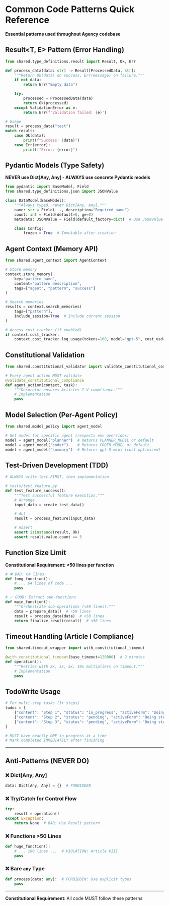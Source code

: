 # Common Code Patterns Quick Reference

**Essential patterns used throughout Agency codebase**

## Result<T, E> Pattern (Error Handling)

```python
from shared.type_definitions.result import Result, Ok, Err

def process_data(data: str) -> Result[ProcessedData, str]:
    """Return Ok(data) on success, Err(message) on failure."""
    if not data:
        return Err("Empty data")

    try:
        processed = ProcessedData(data)
        return Ok(processed)
    except ValidationError as e:
        return Err(f"Validation failed: {e}")

# Usage
result = process_data("test")
match result:
    case Ok(data):
        print(f"Success: {data}")
    case Err(error):
        print(f"Error: {error}")
```

## Pydantic Models (Type Safety)

**NEVER use Dict[Any, Any] - ALWAYS use concrete Pydantic models**

```python
from pydantic import BaseModel, Field
from shared.type_definitions.json import JSONValue

class DataModel(BaseModel):
    """Always typed, never Dict[Any, Any]."""
    name: str = Field(..., description="Required name")
    count: int = Field(default=0, ge=0)
    metadata: JSONValue = Field(default_factory=dict)  # Use JSONValue for dynamic data

    class Config:
        frozen = True  # Immutable after creation
```

## Agent Context (Memory API)

```python
from shared.agent_context import AgentContext

# Store memory
context.store_memory(
    key="pattern_name",
    content="pattern description",
    tags=["agent", "pattern", "success"]
)

# Search memories
results = context.search_memories(
    tags=["pattern"],
    include_session=True  # Include current session
)

# Access cost tracker (if enabled)
if context.cost_tracker:
    context.cost_tracker.log_usage(tokens=100, model="gpt-5", cost_usd=0.001)
```

## Constitutional Validation

```python
from shared.constitutional_validator import validate_constitutional_compliance

# Every agent action MUST validate
@validate_constitutional_compliance
def agent_action(context, task):
    """Decorator ensures Articles I-V compliance."""
    # Implementation
    pass
```

## Model Selection (Per-Agent Policy)

```python
from shared.model_policy import agent_model

# Get model for specific agent (respects env overrides)
model = agent_model("planner")  # Returns PLANNER_MODEL or default
model = agent_model("coder")    # Returns CODER_MODEL or default
model = agent_model("summary")  # Returns gpt-5-mini (cost-optimized)
```

## Test-Driven Development (TDD)

```python
# ALWAYS write test FIRST, then implementation

# tests/test_feature.py
def test_feature_success():
    """Test successful feature execution."""
    # Arrange
    input_data = create_test_data()

    # Act
    result = process_feature(input_data)

    # Assert
    assert isinstance(result, Ok)
    assert result.value.count == 5
```

## Function Size Limit

**Constitutional Requirement: <50 lines per function**

```python
# ❌ BAD: 64 lines
def long_function():
    # ... 64 lines of code ...
    pass

# ✅ GOOD: Extract sub-functions
def main_function():
    """Orchestrate sub-operations (<50 lines)."""
    data = prepare_data()  # <50 lines
    result = process_data(data)  # <50 lines
    return finalize_result(result)  # <50 lines
```

## Timeout Handling (Article I Compliance)

```python
from shared.timeout_wrapper import with_constitutional_timeout

@with_constitutional_timeout(base_timeout=120000)  # 2 minutes
def operation():
    """Retries with 2x, 3x, 5x, 10x multipliers on timeout."""
    # Implementation
    pass
```

## TodoWrite Usage

```python
# For multi-step tasks (3+ steps)
todos = [
    {"content": "Step 1", "status": "in_progress", "activeForm": "Doing step 1"},
    {"content": "Step 2", "status": "pending", "activeForm": "Doing step 2"},
    {"content": "Step 3", "status": "pending", "activeForm": "Doing step 3"}
]

# MUST have exactly ONE in_progress at a time
# Mark completed IMMEDIATELY after finishing
```

---

## Anti-Patterns (NEVER DO)

### ❌ Dict[Any, Any]
```python
data: Dict[Any, Any] = {}  # FORBIDDEN
```

### ❌ Try/Catch for Control Flow
```python
try:
    result = operation()
except Exception:
    return None  # BAD: Use Result pattern
```

### ❌ Functions >50 Lines
```python
def huge_function():
    # ... 100 lines ...  # VIOLATION: Article VIII
    pass
```

### ❌ Bare `any` Type
```python
def process(data: any):  # FORBIDDEN: Use explicit types
    pass
```

---

**Constitutional Requirement**: All code MUST follow these patterns
